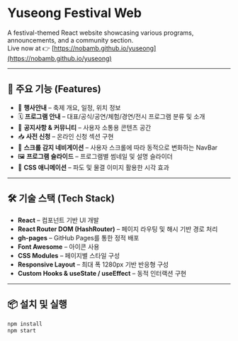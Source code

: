 # Yuseong Festival Web

A festival-themed React website showcasing various programs, announcements, and a community section.  
Live now at 👉 [https://nobamb.github.io/yuseong](https://nobamb.github.io/yuseong)

---

## 🚀 주요 기능 (Features)

- 🎉 **행사안내** – 축제 개요, 일정, 위치 정보
- 🗓️ **프로그램 안내** – 대표/공식/공연/체험/경연/전시 프로그램 분류 및 소개
- 📝 **공지사항 & 커뮤니티** – 사용자 소통용 콘텐츠 공간
- 📥 **사전 신청** – 온라인 신청 섹션 구현
- 🧭 **스크롤 감지 네비게이션** – 사용자 스크롤에 따라 동적으로 변화하는 NavBar
- 🖼️ **프로그램 슬라이드** – 프로그램별 썸네일 및 설명 슬라이더
- 🌊 **CSS 애니메이션** – 파도 및 물결 이미지 활용한 시각 효과

---

## 🛠 기술 스택 (Tech Stack)

- **React** – 컴포넌트 기반 UI 개발
- **React Router DOM (HashRouter)** – 페이지 라우팅 및 해시 기반 경로 처리
- **gh-pages** – GitHub Pages를 통한 정적 배포
- **Font Awesome** – 아이콘 사용
- **CSS Modules** – 페이지별 스타일 구성
- **Responsive Layout** – 최대 폭 1280px 기반 반응형 구성
- **Custom Hooks & useState / useEffect** – 동적 인터랙션 구현

---

## 📦 설치 및 실행

```bash
npm install
npm start

